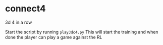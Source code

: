 # connect4
3d 4 in a row


Start the script by running `play3dc4.py`
This will start the training and when done the player can play a game against the RL


